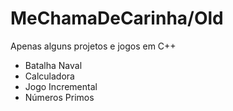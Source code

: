 # MeChamaDeCarinha/Old
Apenas alguns projetos e jogos em C++

- Batalha Naval
- Calculadora
- Jogo Incremental
- Números Primos